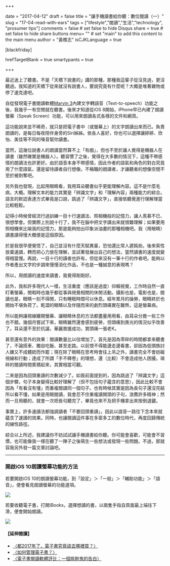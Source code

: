 +++
     
date = "2017-04-12"
draft = false
title = "讓手機讀書給你聽：數位閱讀（一）"
slug = "17-04-read-with-ears"
tags = ["lifestyle","閱讀","生活","technology", "prosumer tips"]
comments = false # set false to hide Disqus
share = true # set false to hide share buttons
menu= ""  # set "main" to add this content to the main menu
author = "黃樵志"
isCJKLanguage = true

[blackfriday]

hrefTargetBlank = true 
smartypants = true

+++

最近迷上了聽書。不是「天橋下說書的」講的那種，那種我這輩子從沒見過，更沒聽過。我知道的天橋下從來就沒有說書人，要說究竟有什麼呢？大概是堆著雜物或停了速克達吧。

<!--more-->

自從發現電子書閱讀軟體[Marvin 3](https://itunes.apple.com/us/app/marvin-3-ebook-and-comic-book-reader/id1086482858?mt=8)內建文字轉語音（Text-to-speech）功能之後，我幾乎一有空閒就在聽書。後來才知道從iOS 8開始，iPhone早已內建了朗讀螢幕（Speak Screen）功能，可以用來朗讀各式各樣的文件和網頁。

這功能說來並不稀奇，就只是把電子書中（或螢幕上）的文字朗讀出來而已。負責朗讀的，是每日每夜陪伴身旁的Siri姊姊。依各人喜好，你也可以選擇讓婷婷、欣怡、美佳等不同的嗓音幫你讀書。

當然，這幾位說書人的朗讀當然算不上「有戲」，但也不至於讓人覺得是機器人在讀書（雖然確實是機器人）。聽習慣了之後，覺得在大多數的情況下，這種不帶感情的朗讀法也許更好。由於語音本身不帶感情，因此作者的語氣和角色的對白究竟用了什麼語氣，還是留待讀者自行想像。不稱職的朗讀者，才讓聽者的想像空間不至於被剝奪吧。

另外我也發現，比起用眼睛看，我用耳朵聽書似乎更能理解內容。這不是什麼毛病，大概。理解文本的能力其實是「辨識文字」和「理解內容」兩種能力的綜合。語言的默認表達方式畢竟是口說，跳過了「辨識文字」，直接依聽覺進行理解理當比較輕鬆。

記得小時候曾經流行過訓練一目十行速讀法、照相機般的記憶力，讓人羨慕不已、很想學會。但實際上別說十行了，我不在腦中把文字讀出來就很難理解；如果要用照相機來比喻我的記憶力，那是能夠拍出印象派油畫的那種相機吧。我（用眼睛）讀書讀得慢大概便是這個原因。

於是我很早便覺悟了，自己並沒有什麼天賦異稟，恐怕還比常人遲鈍些。後來索性放棄速讀，轉而把心力放在理解，並試著發展出自己的想法，當然讀書的速度就變得相當慢。再說，一目十行的讀者也許有，但從來沒有一筆十行的作者吧。能夠以作者產出文字的步調來慢慢消化作品，不也是一種誠意的表現嗎？

所以，用朗讀的速度來讀書，我覺得剛剛好。

此外，我和許多現代人一樣，生活重度（應該是過度）仰賴視覺，工作時自然一直盯著螢幕，閒暇時也幾乎都從事與視覺相關的休閒活動。攝影也是，電影也是，閱讀也是，眼睛一刻不得閒，只有睡眠時間可以休息。經年累月的操勞，眼睛終於也開始不堪負荷了。乾澀的眼睛以及伴隨而來的劇烈頭痛實在難熬，這是螢幕病。

所以能夠讓視線離開螢幕、讓眼睛休息的方法都盡量用用看，由耳朵分擔一些工作也不錯。幾個月嘗試下來，眼睛雖然還會感到疲勞，但頭痛到畏光的情況似乎改善了。耳朵還不至於抗議，華麗救援成功，賞頭痛一張老K。

甚至還有意外的效果：閱讀數量比以往增加了。首先是因為零碎的時間都拿來聽書了，不論搭車、獨自吃飯、甚至走路。以前恨不得能邊走邊看書，卻因為低頭族討人嫌又不成體統而作罷；現在除了眼睛在思考時會往上吊之外，讀書完全不會妨礙視線和行動；達成了所謂「手不釋卷」的理想，還（比較）不會造成他人困擾。瑣碎的閱讀時間累積起來，其實相當可觀。

二來是因為回頭重讀的次數減少了。如我前面提到的，因為跳過了「辨識文字」這個步驟，句子本身變得比較好理解了（但不包括句子蘊含的意思），因此比較不會因為「有看沒有懂」而重複閱讀同一個句子。也有時候其實是因為長句子還沒完結所以看不懂，如果是用眼閱讀，我會忍不住重複讀開頭的子句，浪費許多精神；然而一旦用聽的，就會一次把長句聽完了，畢竟也來不及把手機拿出來按倒退鍵。

事實上，許多速讀法都強調讀者「不要回頭重讀」，因此以語音一路往下念本來就蘊含了速讀的效果。同時，也讓閱讀這件事在多窗多工的數位時代，再度回歸傳統的線性路徑。

綜合以上所述，我建議你不妨試試讓手機讀書給你聽。你可能會喜歡，可能會不習慣，也可能像我一樣在聽了一陣子之後萌生一些想法或發現一些問題。不過，那就容我另外發一篇文章討論吧。

------

### 開啟iOS 10朗讀螢幕功能的方法

若要開啟iOS 10的朗讀螢幕功能，到「設定」＞「一般」＞「輔助功能」＞「語音」，便會看見朗讀螢幕的功能選項。

![](https://eternallogger.com/images/2017/17-03-speakscreen_tutorial1.gif)

若要收聽電子書，打開iBooks，選擇想讀的書，以兩隻手指自頁面最上端往下滑，便會開始朗讀。

![](https://eternallogger.com/images/2017/17-03-speakscreen_tutorial2.gif)

#### 【延伸閱讀】

- [〈都2017年了，電子書究竟該去哪裡買？〉](https://eternallogger.com/post/17-06-where-to-buy-ebooks/)
- [〈如何管理電子書？〉](https://eternallogger.com/post/17-06-how-to-manage-ebooks/)
- [〈電子書閱讀軟體評比：一個挑剔鬼的告白〉](https://eternallogger.com/post/17-06-the-one-ebook-reader/)